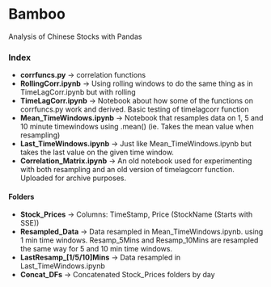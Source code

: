 # Bamboo
Analysis of Chinese Stocks with Pandas

### Index 

* **corrfuncs.py** -> correlation functions 
* **RollingCorr.ipynb** -> Using rolling windows to do the same thing as in TimeLagCorr.ipynb but with rolling 
* **TimeLagCorr.ipynb** -> Notebook about how some of the functions on corrfuncs.py work and derived. Basic testing of timelagcorr function
* **Mean_TimeWindows.ipynb** -> Notebook that resamples data on 1, 5 and 10 minute timewindows using .mean() (ie. Takes the mean value when resampling)
* **Last_TimeWindows.ipynb** -> Just like Mean_TimeWindows.ipynb but takes the last value on the given time window. 
* **Correlation_Matrix.ipynb** -> An old notebook used for experimenting with both resampling and an old version of timelagcorr function. Uploaded for archive purposes.

#### Folders

* **Stock_Prices** -> Columns: TimeStamp, Price (StockName (Starts with SSE))
* **Resampled_Data** -> Data resampled in Mean_TimeWindows.ipynb. using 1 min time windows. Resamp_5Mins and Resamp_10Mins are resampled the same way for 5 and 10 min time windows. 
* **LastResamp_[1/5/10]Mins** -> Data resampled in Last_TimeWindows.ipynb 
* **Concat_DFs** -> Concatenated Stock_Prices folders by day

